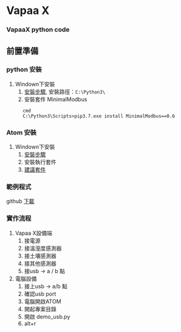 # Vapaa X
### VapaaX python code

## 前置準備
### python 安裝 
1. Windown下安裝
   1. [安裝步驟](https://kknews.cc/zh-tw/tech/mg642n9.html), 安裝路徑：`C:\Python3\`
   2. 安裝套件 MinimalModbus
```
      cmd
      C:\Python3\Scripts>pip3.7.exe install MinimalModbus==0.6
```

### Atom 安裝
1. Windown下安裝
   1. [安裝步驟](https://blog.csdn.net/erdouzhang/article/details/56478691)
   2. 安裝執行套件
   3. [建議套件](http://negaihoshi.logdown.com/posts/220517-atom-use-ideas-and-recommendations)

### 範例程式
   github [下載](https://github.com/ericyangs/vapaax/archive/master.zip)
      
### 實作流程
1. Vapaa X設備端
   1. 接電源
   2. 接溫溼度感測器
   3. 接土壤感測器
   4. 接其他感測器
   5. 接usb → a / b 點
2. 電腦設備
   1. 接上usb → a/b 點
   2. 確認usb port
   3. 電腦開啟ATOM
   4. 開起專案目錄
   5. 開啟 demo_usb.py
   6. alt+r
